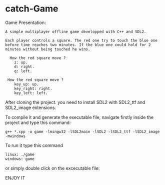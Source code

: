 # catch-Game

  Game Presentation:
  
    A simple multiplayer offline game developped with C++ and SDL2.

    Each player controls a square. The red one try to touch the blue one before time reaches two minutes. If the blue one could hold for 2 minutes without being touched he wins. 

      How the red square move ?
        z: up.
        d: right.
        q: left.

     How the red square move ?
        key_up: up.
        key_right: right.
        key_left: left.

After cloning the project. you need to install SDL2 with SDL2_ttf and SDL2_image extensions.

To compile it and generate the executable file, navigate firstly inside the project and type this command:
  
    g++ *.cpp -o game -lmingw32 -lSDL2main -lSDL2 -lSDL2_ttf -lSDL2_image -mwindows

To run it type this command 
    
    linux: ./game
    windows: game
    
or simply double click on the excecutable file: 

ENJOY IT

